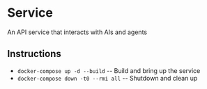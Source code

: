 # Service

An API service that interacts with AIs and agents 

## Instructions

-   `docker-compose up -d --build` -- Build and bring up the service
-   `docker-compose down -t0 --rmi all` -- Shutdown and clean up
